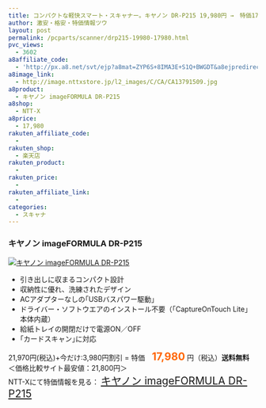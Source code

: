 ```yaml
---
title: コンパクトな軽快スマート・スキャナー。キヤノン DR-P215 19,980円 →　特価17,980円！送料無料！
author: 激安・格安・特価情報ツウ
layout: post
permalink: /pcparts/scanner/drp215-19980-17980.html
pvc_views:
  - 3602
a8affiliate_code:
  - 'http://px.a8.net/svt/ejp?a8mat=ZYP6S+8IMA3E+S1Q+BWGDT&a8ejpredirect=http://nttxstore.jp/_II_CA13791509'
a8image_link:
  - http://image.nttxstore.jp/l2_images/C/CA/CA13791509.jpg
a8product:
  - キヤノン imageFORMULA DR-P215
a8shop:
  - NTT-X
a8price:
  - 17,980
rakuten_affiliate_code:
  - 
rakuten_shop:
  - 楽天店
rakuten_product:
  - 
rakuten_price:
  - 
rakuten_affiliate_link:
  - 
categories:
  - スキャナ
---
```

### キヤノン imageFORMULA DR-P215

<div class="img-bg2 img_L">
  <a title="キヤノン imageFORMULA DR-P215" href="http://px.a8.net/svt/ejp?a8mat=ZYP6S+8IMA3E+S1Q+BWGDT&a8ejpredirect=http://nttxstore.jp/_II_CA13791509" target="_blank"><img src="http://i0.wp.com/image.nttxstore.jp/l2_images/C/CA/CA13791509.jpg?resize=120%2C120" border="0" alt="キヤノン imageFORMULA DR-P215" style="border: 0pt none;" data-recalc-dims="1" /></a>
</div>

<!--more-->

  * 引き出しに収まるコンパクト設計
  * 収納性に優れ、洗練されたデザイン
  * ACアダプターなしの｢USBバスパワー駆動｣
  * ドライバー・ソフトウエアのインストール不要（「CaptureOnTouch Lite」本体内蔵）
  * 給紙トレイの開閉だけで電源ON／OFF
  * ｢カードスキャン｣に対応

21,970円(税込)+今だけ:3,980円割引 = 特価　<span style="color: #ff6600; font-size: 150%;"><strong>17,980</strong></span> 円（税込）**送料無料**  
＜価格比較サイト最安値：21,800円＞  
NTT-Xにて特価情報を見る： <span style="font-size: 150%;"><a href="http://px.a8.net/svt/ejp?a8mat=ZYP6S+8IMA3E+S1Q+BWGDT&a8ejpredirect=http://nttxstore.jp/_II_CA13791509" target="_blank">キヤノン imageFORMULA DR-P215</a></span>